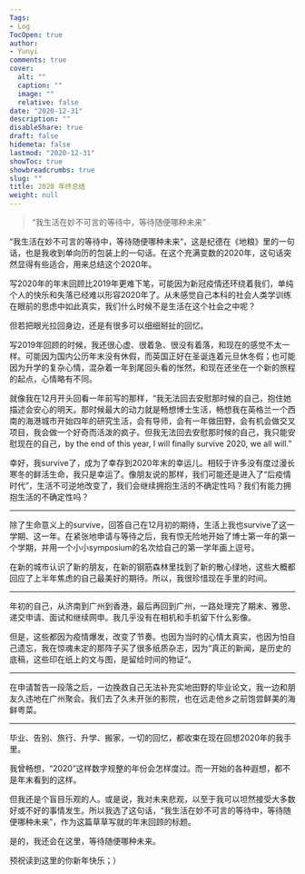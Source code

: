 ```yaml
---
Tags:
- Log
TocOpen: true
author:
- Yunyi
comments: true
cover:
  alt: ""
  caption: ""
  image: ""
  relative: false
date: "2020-12-31"
description: ""
disableShare: true
draft: false
hidemeta: false
lastmod: "2020-12-31"
showToc: true
showbreadcrumbs: true
slug: ""
title: 2020 年终总结
weight: null
---
```



> “我生活在妙不可言的等待中，等待随便哪种未来”

“我生活在妙不可言的等待中，等待随便哪种未来“，这是纪德在《地粮》里的一句话，也是我收到单向历的包装上的一句话。在这个充满变数的2020年，这句话突然显得有些适合，用来总结这个2020年。

写2020年的年末回顾比2019年更难下笔，可能因为新冠疫情还环绕着我们，单纯个人的快乐和失落已经难以形容2020年了。从未感觉自己本科的社会人类学训练在眼前的思虑中如此真实，我们什么时候不是生活在这个社会之中呢？

但若把眼光拉回身边，还是有很多可以细细掰扯的回忆。

写2019年回顾的时候，我还很心虚、很着急、很没有着落，和现在的感觉不太一样。可能因为国内公历年末没有休假，而英国正好在圣诞连着元旦休冬假；也可能因为升学的复杂心情，混杂着一年到尾回头看的怅然，和现在还坐在一个新的旅程的起点，心情略有不同。

就像我在12月开头回看一年前写的那样，“我无法回去安慰那时候的自己，抱住她描述会安心的明天。那时候最大的动力就是畅想博士生活，畅想我在英格兰一个西南的海港城市开始四年的研究生活，会有导师，会有一年做田野，会有机会做交叉项目，我会做一个好奇而活泼的疯子。但我无法回去安慰那时候的自己，我只能安慰现在的自己，by the end of this year, I will finally survive 2020, we all will.”

幸好，我survive了，成为了幸存到2020年末的幸运儿。相较于许多没有度过漫长寒冬的鲜活生命，我只是幸运了。像朋友说的那样，我们可能还是进入了“后疫情时代”，生活不可逆地改变了，我们会继续拥抱生活的不确定性吗？我们有能力拥抱生活的不确定性吗？

---

除了生命意义上的survive，回答自己在12月初的期待，生活上我也survive了这一学期、这一年。在紧张地申请与等待之后，我有惊无险地开始了博士第一年的第一个学期，并用一个小小symposium的名次给自己的第一学年画上逗号。

在新的城市认识了新的朋友，在新的钢筋森林里找到了新的散心绿地，这些大概都回应了上半年焦虑的自己最美好的期待。所以，我很珍惜现在手里的时间。

---

年初的自己，从济南到广州到香港，最后再回到广州，一路处理完了期末、雅思、递交申请、面试和继续网申。我几乎没有在相机和手机留下什么影像。

但是，这些都因为疫情爆发，改变了节奏。也因为当时的心情太真实，也因为怕自己遗忘，我在惊魂未定的那阵子买了很多纸质杂志，因为“真正的新闻，是历史的底稿，这些印在纸上的文与图，是留给时间的物证“。

---

在申请暂告一段落之后，一边挽救自己无法补充实地田野的毕业论文，我一边和朋友久违地在广州聚会。我们去了久未开张的影院，也在远走他乡之前饱尝鲜美的海鲜粤菜。

---

毕业、告别、旅行、升学、搬家，一切的回忆，都收束在现在回想2020年的我手里。

我曾畅想，“2020”这样数字规整的年份会怎样度过。而一开始的各种遐想，都不是年末看到的这样。

但我还是个盲目乐观的人。或是说，我对未来悲观，以至于我可以坦然接受大多数好或不好的事情发生。所以我选了这句话，“我生活在妙不可言的等待中，等待随便哪种未来”，作为这篇草草写就的年末回顾的标题。

是的，我还会在这里，等待随便哪种未来。

预祝读到这里的你新年快乐；）